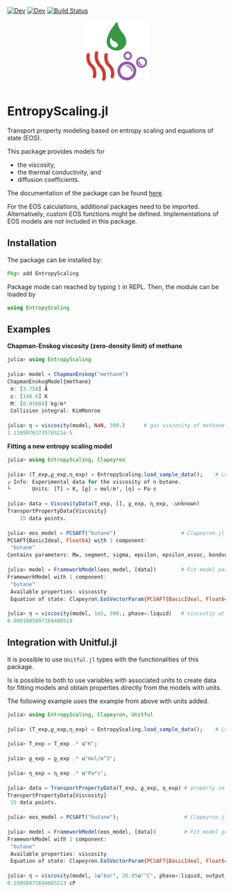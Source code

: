 [![Dev][docs-stable-img]][docs-stable-url] [![Dev][docs-dev-img]][docs-dev-url] [![Build Status][build-img]][build-url]

<p align="center">
  <img width="150px" src="docs/src/assets/logo.svg">
</p>

# EntropyScaling.jl

Transport property modeling based on entropy scaling and equations of state (EOS).

This package provides models for 
- the viscosity,
- the thermal conductivity, and
- diffusion coefficients.

The documentation of the package can be found [here][docs-dev-url].

For the EOS calculations, additional packages need to be imported. Alternatively, custom EOS
functions might be defined. Implementations of EOS models are *not* included in this package.

## Installation

The package can be installed by:
```julia
Pkg> add EntropyScaling
```
Package mode can reached by typing `]` in REPL.
Then, the module can be loaded by
```julia
using EntropyScaling
```

## Examples

**Chapman-Enskog viscosity (zero-density limit) of methane**

```julia
julia> using EntropyScaling

julia> model = ChapmanEnskog("methane")
ChapmanEnskogModel{methane}
 σ: [3.758] Å
 ε: [148.6] K
 M: [0.01604] kg/m³
 Collision integral: KimMonroe

julia> η = viscosity(model, NaN, 300.)      # gas viscosity of methane at 300 K in Pa s
1.1189976373570321e-5
```

**Fitting a new entropy scaling model**

```julia
julia> using EntropyScaling, Clapeyron

julia> (T_exp,ϱ_exp,η_exp) = EntropyScaling.load_sample_data();    # Load sample data
┌ Info: Experimental data for the viscosity of n-butane.
└       Units: [T] = K, [ϱ] = mol/m³, [η] = Pa·s

julia> data = ViscosityData(T_exp, [], ϱ_exp, η_exp, :unknown)
TransportPropertyData{Viscosity}
    15 data points.

julia> eos_model = PCSAFT("butane")                     # Clapeyron.jl EOS model
PCSAFT{BasicIdeal, Float64} with 1 component:
 "butane"
Contains parameters: Mw, segment, sigma, epsilon, epsilon_assoc, bondvol

julia> model = FrameworkModel(eos_model, [data])        # Fit model parameters
FrameworkModel with 1 component:
 "butane"
 Available properties: viscosity
 Equation of state: Clapeyron.EoSVectorParam{PCSAFT{BasicIdeal, Float64}}("butane")

julia> η = viscosity(model, 1e5, 300.; phase=:liquid)   # viscostiy at p=1 bar and T=300 K
0.0001605897169488518
```


## Integration with Unitful.jl

It is possible to use `Unitful.jl` types with the functionalities of this package. 

Is is possible to both to use variables with associated units to create data for fitting models and obtain properties directly from the models with units.

The following example uses the example from above with units added.

```julia
julia> using EntropyScaling, Clapeyron, Unitful

julia> (T_exp,ϱ_exp,η_exp) = EntropyScaling.load_sample_data();    # Load sample data

julia> T_exp = T_exp .* u"K";

julia> ϱ_exp = ϱ_exp .* u"mol/m^3";

julia> η_exp = η_exp .* u"Pa*s";

julia> data = TransportPropertyData(T_exp, ϱ_exp, η_exp) # property selected from the type of the Y variable
TransportPropertyData{Viscosity}
 15 data points.

julia> eos_model = PCSAFT("butane");                     # Clapeyron.jl EOS model

julia> model = FrameworkModel(eos_model, [data])         # Fit model parameters
FrameworkModel with 1 component:
 "butane"
 Available properties: viscosity
 Equation of state: Clapeyron.EoSVectorParam{PCSAFT{BasicIdeal, Float64}}("butane")

julia> η = viscosity(model, 1u"bar", 26.85u"°C", phase=:liquid, output_unit = u"cP")   # viscostiy at the same point of previous example but at different unit system
0.16058971694885213 cP
```


[docs-stable-img]: https://img.shields.io/badge/docs-stable-blue.svg
[docs-stable-url]: https://se-schmitt.github.io/EntropyScaling.jl/stable

[docs-dev-img]: https://img.shields.io/badge/docs-dev-blue.svg
[docs-dev-url]: https://se-schmitt.github.io/EntropyScaling.jl/dev

[build-img]: https://github.com/se-schmitt/EntropyScaling.jl/actions/workflows/CI.yml/badge.svg?branch=main
[build-url]: https://github.com/se-schmitt/EntropyScaling.jl/actions/workflows/CI.yml?query=branch%3Amain